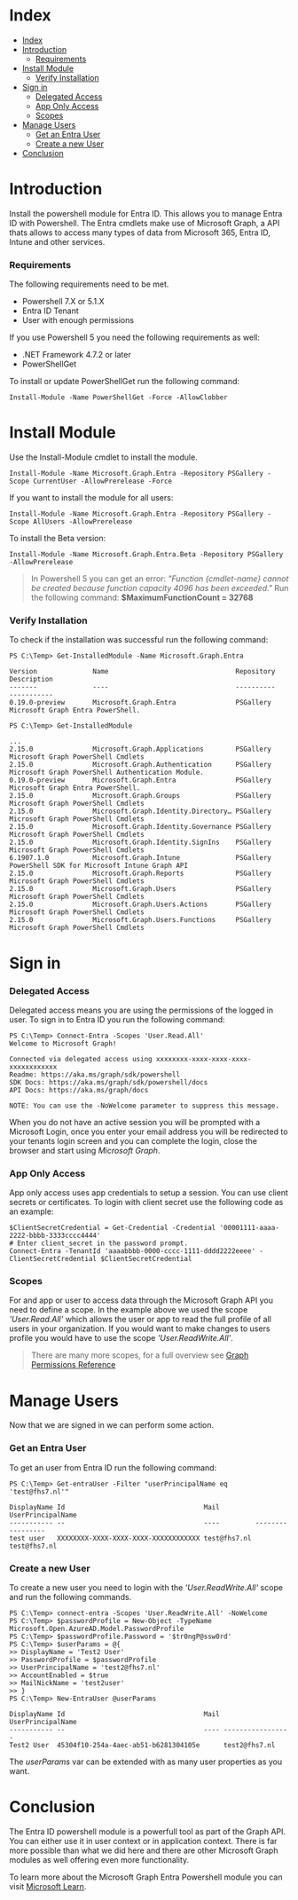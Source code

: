 # Index

- [Index](#index)
- [Introduction](#introduction)
    - [Requirements](#requirements)
- [Install Module](#install-module)
    - [Verify Installation](#verify-installation)
- [Sign in](#sign-in)
    - [Delegated Access](#delegated-access)
    - [App Only Access](#app-only-access)
    - [Scopes](#scopes)
- [Manage Users](#manage-users)
    - [Get an Entra User](#get-an-entra-user)
    - [Create a new User](#create-a-new-user)
- [Conclusion](#conclusion)

# Introduction

Install the powershell module for Entra ID. This allows you to manage Entra ID with Powershell. The Entra cmdlets make use of Microsoft Graph, a API thats allows to access many types of data from Microsoft 365, Entra ID, Intune and other services. 

### Requirements

The following requirements need to be met.
- Powershell 7.X or 5.1.X
- Entra ID Tenant
- User with enough permissions

If you use Powershell 5 you need the following requirements as well:
- .NET Framework 4.7.2 or later
- PowerShellGet

To install or update PowerShellGet run the following command:
```
Install-Module -Name PowerShellGet -Force -AllowClobber
```

# Install Module

Use the Install-Module cmdlet to install the module.

```
Install-Module -Name Microsoft.Graph.Entra -Repository PSGallery -Scope CurrentUser -AllowPrerelease -Force
```

If you want to install the module for all users:
```
Install-Module -Name Microsoft.Graph.Entra -Repository PSGallery -Scope AllUsers -AllowPrerelease
```

To install the Beta version:
```
Install-Module -Name Microsoft.Graph.Entra.Beta -Repository PSGallery -AllowPrerelease
```

> In Powershell 5 you can get an error: *"Function {cmdlet-name} cannot be created because function capacity 4096 has been exceeded."* Run the following command: **$MaximumFunctionCount = 32768**  

### Verify Installation

To check if the installation was successful run the following command:
```
PS C:\Temp> Get-InstalledModule -Name Microsoft.Graph.Entra

Version              Name                                Repository           Description
-------              ----                                ----------           -----------
0.19.0-preview       Microsoft.Graph.Entra               PSGallery            Microsoft Graph Entra PowerShell.
```

```
PS C:\Temp> Get-InstalledModule

...
2.15.0               Microsoft.Graph.Applications        PSGallery            Microsoft Graph PowerShell Cmdlets
2.15.0               Microsoft.Graph.Authentication      PSGallery            Microsoft Graph PowerShell Authentication Module.
0.19.0-preview       Microsoft.Graph.Entra               PSGallery            Microsoft Graph Entra PowerShell.
2.15.0               Microsoft.Graph.Groups              PSGallery            Microsoft Graph PowerShell Cmdlets
2.15.0               Microsoft.Graph.Identity.Directory… PSGallery            Microsoft Graph PowerShell Cmdlets
2.15.0               Microsoft.Graph.Identity.Governance PSGallery            Microsoft Graph PowerShell Cmdlets
2.15.0               Microsoft.Graph.Identity.SignIns    PSGallery            Microsoft Graph PowerShell Cmdlets
6.1907.1.0           Microsoft.Graph.Intune              PSGallery            PowerShell SDK for Microsoft Intune Graph API
2.15.0               Microsoft.Graph.Reports             PSGallery            Microsoft Graph PowerShell Cmdlets
2.15.0               Microsoft.Graph.Users               PSGallery            Microsoft Graph PowerShell Cmdlets
2.15.0               Microsoft.Graph.Users.Actions       PSGallery            Microsoft Graph PowerShell Cmdlets
2.15.0               Microsoft.Graph.Users.Functions     PSGallery            Microsoft Graph PowerShell Cmdlets
```

# Sign in

### Delegated Access

Delegated access means you are using the permissions of the logged in user. To sign in to Entra ID you run the following command:

```
PS C:\Temp> Connect-Entra -Scopes 'User.Read.All'
Welcome to Microsoft Graph!

Connected via delegated access using xxxxxxxx-xxxx-xxxx-xxxx-xxxxxxxxxxxx
Readme: https://aka.ms/graph/sdk/powershell
SDK Docs: https://aka.ms/graph/sdk/powershell/docs
API Docs: https://aka.ms/graph/docs

NOTE: You can use the -NoWelcome parameter to suppress this message.
```

When you do not have an active session you will be prompted with a Microsoft Login, once you enter your email address you will be redirected to your tenants login screen and you can complete the login, close the browser and start using *Microsoft Graph*.  

### App Only Access

App only access uses app credentials to setup a session. You can use client secrets or certificates. To login with client secret use the following code as an example:

```
$ClientSecretCredential = Get-Credential -Credential '00001111-aaaa-2222-bbbb-3333cccc4444'
# Enter client_secret in the password prompt.
Connect-Entra -TenantId 'aaaabbbb-0000-cccc-1111-dddd2222eeee' -ClientSecretCredential $ClientSecretCredential
```

### Scopes

For and app or user to access data through the Microsoft Graph API you need to define a scope. In the example above we used the scope *'User.Read.All'* which allows the user or app to read the full profile of all users in your organization. If you would want to make changes to users profile you would have to use the scope *'User.ReadWrite.All'*.  

> There are many more scopes, for a full overview see [Graph Permissions Reference](https://learn.microsoft.com/en-us/graph/permissions-reference)  

# Manage Users

Now that we are signed in we can perform some action.

### Get an Entra User

To get an user from Entra ID run the following command:
```
PS C:\Temp> Get-entraUser -Filter "userPrincipalName eq 'test@fhs7.nl'"

DisplayName Id                                   Mail         UserPrincipalName
----------- --                                   ----         -----------------
test user   XXXXXXXX-XXXX-XXXX-XXXX-XXXXXXXXXXXX test@fhs7.nl test@fhs7.nl
```

### Create a new User

To create a new user you need to login with the *'User.ReadWrite.All'* scope and run the following commands.

```
PS C:\Temp> connect-entra -Scopes 'User.ReadWrite.All' -NoWelcome
PS C:\Temp> $passwordProfile = New-Object -TypeName Microsoft.Open.AzureAD.Model.PasswordProfile
PS C:\Temp> $passwordProfile.Password = '$tr0ngP@ssw0rd'
PS C:\Temp> $userParams = @{
>> DisplayName = 'Test2 User'
>> PasswordProfile = $passwordProfile
>> UserPrincipalName = 'test2@fhs7.nl'
>> AccountEnabled = $true
>> MailNickName = 'test2user'
>> }
PS C:\Temp> New-EntraUser @userParams

DisplayName Id                                   Mail UserPrincipalName
----------- --                                   ---- -----------------
Test2 User  45304f10-254a-4aec-ab51-b6281304105e      test2@fhs7.nl
```

The *userParams* var can be extended with as many user properties as you want. 

# Conclusion

The Entra ID powershell module is a powerfull tool as part of the Graph API. You can either use it in user context or in application context. There is far more possible than what we did here and there are other Microsoft Graph modules as well offering even more functionality. 

To learn more about the Microsoft Graph Entra Powershell module you can visit [Microsoft Learn](https://learn.microsoft.com/en-us/powershell/module/microsoft.graph.entra/?view=entra-powershell).